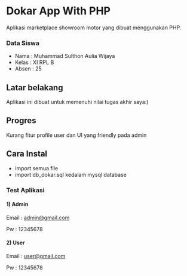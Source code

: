 # Dokar App With PHP
Aplikasi marketplace showroom motor yang dibuat menggunakan PHP.

### Data Siswa
- Nama : Muhammad Sulthon Aulia Wijaya
- Kelas : XI RPL B
- Absen : 25

## Latar belakang
Aplikasi ini dibuat untuk memenuhi nilai tugas akhir saya:)

## Progres
Kurang fitur profile user dan UI yang friendly pada admin

## Cara Instal
- import semua file
- import db_dokar.sql kedalam mysql database
### Test Aplikasi
#### 1) Admin
Email : admin@gmail.com

Pw : 12345678
#### 2) User
Email : user@gmail.com

Pw : 12345678
